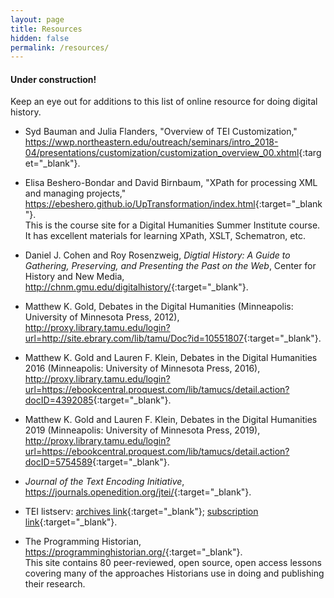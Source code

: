 ```yaml
---
layout: page
title: Resources
hidden: false
permalink: /resources/
---
```


#### Under construction! 

Keep an eye out for additions to this list of online resource for doing digital history.

* Syd Bauman and Julia Flanders, "Overview of TEI 
Customization," <https://wwp.northeastern.edu/outreach/seminars/intro_2018-04/presentations/customization/customization_overview_00.xhtml>{:target="_blank"}. 

* Elisa Beshero-Bondar and David Birnbaum, "XPath for processing XML and managing 
projects,"  <https://ebeshero.github.io/UpTransformation/index.html>{:target="_blank"}.  
This is the course site for a Digital Humanities Summer Institute course. It has 
excellent materials for learning XPath, XSLT, Schematron, etc.

* Daniel J. Cohen and Roy Rosenzweig, _Digtial History: A Guide to Gathering, Preserving, 
and Presenting the Past on the Web_, Center for History and New Media, <http://chnm.gmu.edu/digitalhistory/>{:target="_blank"}.

* Matthew K. Gold, Debates in the Digital Humanities (Minneapolis: University of Minnesota Press, 
2012), <http://proxy.library.tamu.edu/login?url=http://site.ebrary.com/lib/tamu/Doc?id=10551807>{:target="_blank"}.

* Matthew K. Gold and Lauren F. Klein, Debates in the Digital Humanities 2016 (Minneapolis: University of Minnesota Press, 
2016), <http://proxy.library.tamu.edu/login?url=https://ebookcentral.proquest.com/lib/tamucs/detail.action?docID=4392085>{:target="_blank"}.

* Matthew K. Gold and Lauren F. Klein, Debates in the Digital Humanities 2019 (Minneapolis: University of Minnesota Press, 
2019), <http://proxy.library.tamu.edu/login?url=https://ebookcentral.proquest.com/lib/tamucs/detail.action?docID=5754589>{:target="_blank"}.

* _Journal of the Text Encoding Initiative_, <https://journals.openedition.org/jtei/>{:target="_blank"}.

* TEI listserv: [archives link](https://listserv.brown.edu/archives/tei-l.html){:target="_blank"}; 
[subscription link](https://listserv.brown.edu/?SUBED1=TEI-L&A=1){:target="_blank"}.

* The Programming Historian, <https://programminghistorian.org/>{:target="_blank"}.  
This site contains 80 peer-reviewed, open source, open access lessons covering many of the approaches 
Historians use in doing and publishing their research.

